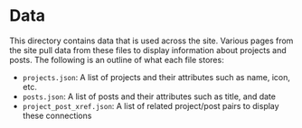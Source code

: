# Data

This directory contains data that is used across the site. Various pages from the site pull data from these files to display information about projects and posts. The following is an outline of what each file stores:

- `projects.json`: A list of projects and their attributes such as name, icon, etc.
- `posts.json`: A list of posts and their attributes such as title, and date
- `project_post_xref.json`: A list of related project/post pairs to display these connections